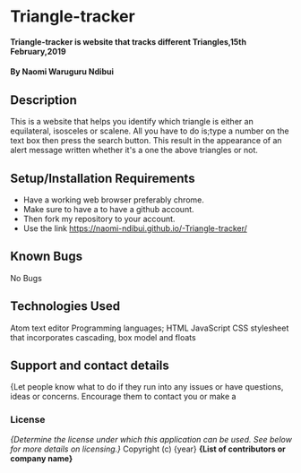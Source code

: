 # Triangle-tracker
#### Triangle-tracker is website that tracks different Triangles,15th February,2019
#### By **Naomi Waruguru Ndibui**
## Description
This is a website that helps you identify which triangle is either an equilateral, isosceles or scalene. All you have to do is;type a number on the text box then press the search button. This result in the appearance of an alert message written whether it's a one the above triangles or not.
## Setup/Installation Requirements
* Have a working web browser preferably chrome.
* Make sure to have a to have a github account.
* Then fork my repository to your account.
* Use the link https://naomi-ndibui.github.io/-Triangle-tracker/
## Known Bugs
No Bugs
## Technologies Used
Atom text editor
Programming languages;
 HTML
 JavaScript
 CSS stylesheet that incorporates cascading, box model and floats
## Support and contact details
{Let people know what to do if they run into any issues or have questions, ideas or concerns.  Encourage them to contact you or make a
### License
*{Determine the license under which this application can be used.  See below for more details on licensing.}*
Copyright (c) {year} **{List of contributors or company name}**
